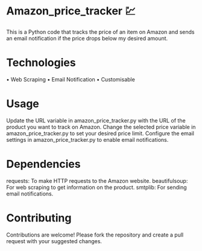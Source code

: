 # Amazon_price_tracker 💹
This is a Python code that tracks the price of an item on Amazon and sends an email notification if the price drops below my desired amount.

# Technologies
• Web Scraping
• Email Notification
• Customisable

# Usage
Update the URL variable in amazon_price_tracker.py with the URL of the product you want to track on Amazon.
Change the selected price variable in amazon_price_tracker.py to set your desired price limit.
Configure the email settings in amazon_price_tracker.py to enable email notifications.

# Dependencies
requests: To make HTTP requests to the Amazon website.
beautifulsoup: For web scraping to get information on the product.
smtplib: For sending email notifications.

# Contributing
Contributions are welcome! Please fork the repository and create a pull request with your suggested changes.
